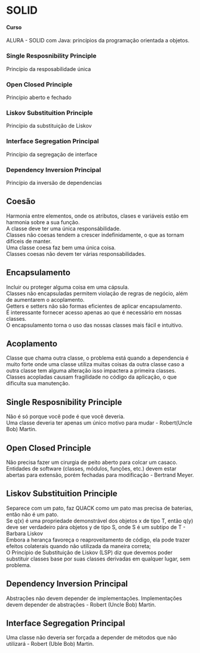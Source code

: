 # SOLID

#### Curso
ALURA - SOLID com Java: princípios da programação orientada a objetos. 

### Single Resposnibility Principle
Princípio da resposabilidade única  
### Open Closed Principle
Princípio aberto e fechado  
### Liskov Substituition Principle
Princípio da substituição de Liskov  
### Interface Segregation Principal 
Princípio da segregação de interface 
### Dependency Inversion Principal 
Princípio da inversão de dependencias 

## Coesão 
Harmonia entre elementos, onde os atributos, clases e variáveis estão em harmonia sobre a sua função.   
A classe deve ter uma única responsábilidade.  
Classes não coesas tendem a crescer indefinidamente, o que as tornam difíceis de manter.  
Uma classe coesa faz bem uma única coisa.  
Classes coesas não devem ter várias responsabilidades.  

## Encapsulamento 
Incluir ou proteger alguma coisa em uma cápsula.  
Classes não encapsuladas permitem violação de regras de negócio, além de aumentarem o acoplamento.  
Getters e setters não são formas eficientes de aplicar encapsulamento.  
É interessante fornecer acesso apenas ao que é necessário em nossas classes.  
O encapsulamento torna o uso das nossas classes mais fácil e intuitivo.  

## Acoplamento  
Classe que chama outra classe, o problema está quando a dependencia é muito forte onde uma classe utiliza muitas coisas da outra classe caso a outra classe tem alguma alteração isso impactera a primeira classes.  
Classes acopladas causam fragilidade no código da aplicação, o que dificulta sua manutenção.  

## Single Resposnibility Principle
Não é só porque você pode é que você deveria.  
Uma classe deveria ter apenas um único motivo para mudar - Robert(Uncle Bob) Martin.  

## Open Closed Principle
Não precisa fazer um cirurgia de peito aberto para colcar um casaco.  
Entidades de software (classes, módulos, funções, etc.) devem estar abertas para extensão, porém fechadas para modificação - Bertrand Meyer.  

## Liskov Substituition Principle  
Separece com um pato, faz QUACK como um pato mas precisa de baterias, então não é um pato.  
Se q(x) é uma propriedade demonstrável dos objetos x de tipo T, então q(y) deve ser verdadeiro pára objetos y de tipo S, onde S é um subtipo de T - Barbara Liskov  
Embora a herança favoreça o reaproveitamento de código, ela pode trazer efeitos colaterais quando não utilizada da maneira correta;  
O Princípio de Substituição de Liskov (LSP) diz que devemos poder substituir classes base por suas classes derivadas em qualquer lugar, sem problema.   

## Dependency Inversion Principal 
Abstrações não devem depender de implementações. Implementações devem depender de abstrações - Robert (Uncle Bob) Martin.  

## Interface Segregation Principal 
Uma classe não deveria ser forçada a depender de métodos que não utilizará - Robert (Uble Bob) Martin.  
